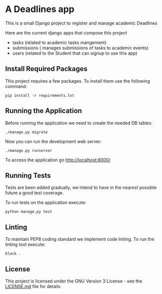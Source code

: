 # A Deadlines app

This is a small Django project to register and manage academic Deadlines

Here are the current django apps that compose this project
- tasks (related to academic tasks mangement)
- submissions ( manages submissions of tasks to academic events)
- users (related to the Student that can signup to use this app)


## Install Required Packages

This project requires a few packages. To install them use the following command:

    pip install -r requirements.txt



## Running the Application

Before running the application we need to create the needed DB tables:

    ./manage.py migrate

Now you can run the development web server:

    ./manage.py runserver
    
To access the application go <http://localhost:8000/>

## Running Tests
Tests are been added gradually, we intend to have in the nearest possible future a good test coverage.

To run tests on the application execute:

    python manage.py test

## Linting

To maintain PEP8 coding standard we implement code linting.
To run the linting tool execute: 

`black .`

## License

This project is licensed under the  GNU Version 3 License - see the [LICENSE.md](LICENSE.md) file for details
